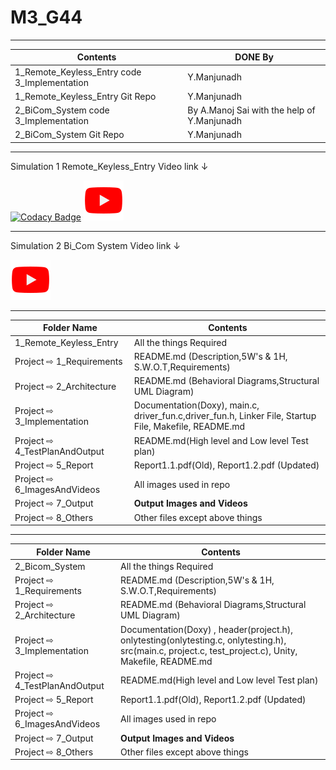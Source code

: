 # M3_G44

---

| Contents | DONE By |
|---|---|
| 1_Remote_Keyless_Entry code 3_Implementation | Y.Manjunadh |
| 1_Remote_Keyless_Entry Git Repo | Y.Manjunadh |
| 2_BiCom_System code 3_Implementation | By A.Manoj Sai with the help of Y.Manjunadh |
| 2_BiCom_System Git Repo | Y.Manjunadh |


---


Simulation 1 Remote_Keyless_Entry Video link ↓

[![Codacy Badge](https://api.codacy.com/project/badge/Grade/3bba3e8aad464f438f324a59da03b476)](https://app.codacy.com/gh/Manjunadh521/M3_G44?utm_source=github.com&utm_medium=referral&utm_content=Manjunadh521/M3_G44&utm_campaign=Badge_Grade_Settings)
  [![IMAGE ALT TEXT](https://github.com/Manjunadh521/M2-EmbSys/blob/main/Project/6_ImagesAndVideos/youtube.png)](https://youtu.be/aD524jWmueY "Video Title")

---
Simulation 2 Bi_Com System Video link ↓

  [![IMAGE ALT TEXT](https://github.com/Manjunadh521/M2-EmbSys/blob/main/Project/6_ImagesAndVideos/youtube.png)](https://youtu.be/q8LR9UpWEb8 "Video Title")


---
| Folder Name | Contents |
|---|---|
| 1_Remote_Keyless_Entry | All the things Required |
| Project ⇨ 1_Requirements | README.md (Description,5W's & 1H, S.W.O.T,Requirements)  |
| Project ⇨ 2_Architecture | README.md (Behavioral Diagrams,Structural UML Diagram) |
| Project ⇨ 3_Implementation | Documentation(Doxy), main.c, driver_fun.c,driver_fun.h, Linker File, Startup File, Makefile, README.md |
| Project ⇨ 4_TestPlanAndOutput | README.md(High level and Low level Test plan) |
| Project ⇨ 5_Report | Report1.1.pdf(Old), Report1.2.pdf (Updated) |
| Project ⇨ 6_ImagesAndVideos | All images used in repo |
| Project ⇨ 7_Output | __Output Images and Videos__ |
| Project ⇨ 8_Others | Other files except above things|

---

| Folder Name | Contents |
|---|---|
| 2_Bicom_System | All the things Required |
| Project ⇨ 1_Requirements | README.md (Description,5W's & 1H, S.W.O.T,Requirements)  |
| Project ⇨ 2_Architecture | README.md (Behavioral Diagrams,Structural UML Diagram) |
| Project ⇨ 3_Implementation | Documentation(Doxy) , header(project.h), onlytesting(onlytesting.c, onlytesting.h), src(main.c, project.c, test_project.c), Unity, Makefile, README.md |
| Project ⇨ 4_TestPlanAndOutput | README.md(High level and Low level Test plan) |
| Project ⇨ 5_Report | Report1.1.pdf(Old), Report1.2.pdf (Updated) |
| Project ⇨ 6_ImagesAndVideos | All images used in repo |
| Project ⇨ 7_Output | __Output Images and Videos__ |
| Project ⇨ 8_Others | Other files except above things|
